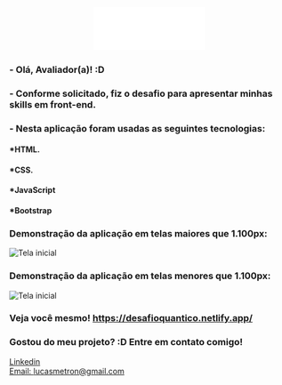 <div align="center">
  <img src="./assets/images/logoBranca.png" width="200" alt="Logo FEE">
  
</div>


### - Olá, Avaliador(a)! :D

### - Conforme solicitado, fiz o desafio para apresentar minhas skills em front-end. 
  
### - Nesta aplicação foram usadas as seguintes tecnologias:

#### *HTML.
#### *CSS.
#### *JavaScript
#### *Bootstrap

### Demonstração da aplicação em telas maiores que 1.100px:
![Tela inicial](./assets/gifs/feePC.gif)

### Demonstração da aplicação em telas menores que 1.100px:
![Tela inicial](./assets/gifs/feeMobile.gif)

### Veja você mesmo! https://desafioquantico.netlify.app/

### Gostou do meu projeto? :D Entre em contato comigo! 
[Linkedin](https://www.linkedin.com/in/lucas-rosa-058683102/) <br/>
[Email: lucasmetron@gmail.com](mailto:lucasmetron@gmail.com)